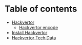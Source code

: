 # Table of contents

* [Hackvertor](README.md)
  * [Hackvertor encode](hackvertor/hackvertor-encode.md)
* [Install Hackvertor](install-hackvertor.md)
* [Hackvertor Tech Data](hackvertor-tech-data.md)
